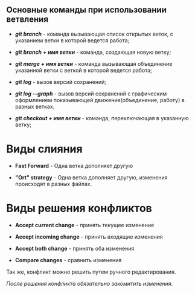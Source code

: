 ## Основные команды при использовании ветвления

* __*git branch*__ - команда вызывающая список открытых веток, с указанием ветки в которой ведется работа;

* __*git branch + имя ветки*__ - команда, создающая новую ветку;

* __*git merge + имя ветки*__ - команда вызывающая объединение указанной ветки с веткой в которой ведется работа;

* __*git log*__ - вызов версий сохранений;

* __*git log --graph*__ - вызов версий сохранений с графическим оформлением показывающей движение(объединение, работу) в разных ветках.

* __*git checkout + имя ветки*__ - команда, переключающая в указанную ветку;

# Виды слияния

* **Fast Forward** - Одна ветка дополняет другую

* **"Ort" strategy** - Одна ветка дополняет другую, изменения происходят в разных файлах. 

# Виды решения конфликтов

* **Accept current change** - принять текущее изменение

* **Accept incoming change** - принять входящие изменения

* **Accept both change** - принять оба изменения

* **Compare changes** - сравнить изменения


Так же, конфликт можно решить путем ручного редактирования. 

_После решения конфликта обязательно закомитить изменения_.
